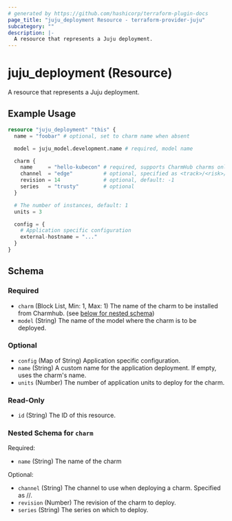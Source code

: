 ```yaml
---
# generated by https://github.com/hashicorp/terraform-plugin-docs
page_title: "juju_deployment Resource - terraform-provider-juju"
subcategory: ""
description: |-
  A resource that represents a Juju deployment.
---
```


# juju_deployment (Resource)

A resource that represents a Juju deployment.

## Example Usage

```terraform
resource "juju_deployment" "this" {
  name = "foobar" # optional, set to charm name when absent

  model = juju_model.development.name # required, model name

  charm {
    name     = "hello-kubecon" # required, supports CharmHub charms only
    channel  = "edge"          # optional, specified as <track>/<risk>/<branch>, default: latest/stable
    revision = 14              # optional, default: -1
    series   = "trusty"        # optional
  }

  # The number of instances, default: 1
  units = 3

  config = {
    # Application specific configuration
    external-hostname = "..."
  }
}
```

<!-- schema generated by tfplugindocs -->
## Schema

### Required

- `charm` (Block List, Min: 1, Max: 1) The name of the charm to be installed from Charmhub. (see [below for nested schema](#nestedblock--charm))
- `model` (String) The name of the model where the charm is to be deployed.

### Optional

- `config` (Map of String) Application specific configuration.
- `name` (String) A custom name for the application deployment. If empty, uses the charm's name.
- `units` (Number) The number of application units to deploy for the charm.

### Read-Only

- `id` (String) The ID of this resource.

<a id="nestedblock--charm"></a>
### Nested Schema for `charm`

Required:

- `name` (String) The name of the charm

Optional:

- `channel` (String) The channel to use when deploying a charm. Specified as <track>/<risk>/<branch>.
- `revision` (Number) The revision of the charm to deploy.
- `series` (String) The series on which to deploy.


